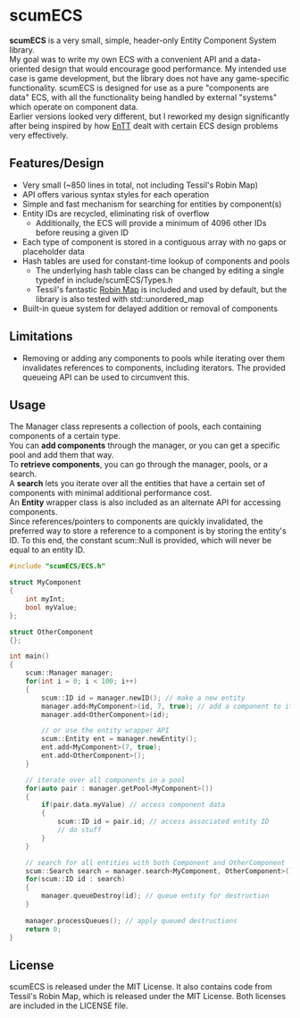 # scumECS

**scumECS** is a very small, simple, header-only Entity Component System library.  
My goal was to write my own ECS with a convenient API and a data-oriented design that would encourage good performance. My intended use case is game development, but the library does not have any game-specific functionality. scumECS is designed for use as a pure "components are data" ECS, with all the functionality being handled by external "systems" which operate on component data.  
Earlier versions looked very different, but I reworked my design significantly after being inspired by how [EnTT](https://github.com/skypjack/entt) dealt with certain ECS design problems very effectively.

## Features/Design
- Very small (~850 lines in total, not including Tessil's Robin Map)
- API offers various syntax styles for each operation
- Simple and fast mechanism for searching for entities by component(s)
- Entity IDs are recycled, eliminating risk of overflow
	- Additionally, the ECS will provide a minimum of 4096 other IDs before reusing a given ID
- Each type of component is stored in a contiguous array with no gaps or placeholder data
- Hash tables are used for constant-time lookup of components and pools
	- The underlying hash table class can be changed by editing a single typedef in include/scumECS/Types.h
	- Tessil's fantastic [Robin Map](https://github.com/Tessil/robin-map) is included and used by default, but the library is also tested with std::unordered_map
- Built-in queue system for delayed addition or removal of components

## Limitations
- Removing or adding any components to pools while iterating over them invalidates references to components, including iterators. The provided queueing API can be used to circumvent this.

## Usage
The Manager class represents a collection of pools, each containing components of a certain type.  
You can __add components__ through the manager, or you can get a specific pool and add them that way.  
To __retrieve components__, you can go through the manager, pools, or a search.  
A __search__ lets you iterate over all the entities that have a certain set of components with minimal additional performance cost.  
An __Entity__ wrapper class is also included as an alternate API for accessing components.  
Since references/pointers to components are quickly invalidated, the preferred way to store a reference to a component is by storing the entity's ID. To this end, the constant scum::Null is provided, which will never be equal to an entity ID.

```cpp
#include "scumECS/ECS.h"

struct MyComponent
{
	int myInt;
	bool myValue;
};

struct OtherComponent
{};

int main()
{
	scum::Manager manager;
	for(int i = 0; i < 100; i++)
	{
		scum::ID id = manager.newID(); // make a new entity
		manager.add<MyComponent>(id, 7, true); // add a component to it
		manager.add<OtherComponent>(id);

		// or use the entity wrapper API
		scum::Entity ent = manager.newEntity();
		ent.add<MyComponent>(7, true);
		ent.add<OtherComponent>();
	}

	// iterate over all components in a pool
	for(auto pair : manager.getPool<MyComponent>())
	{
		if(pair.data.myValue) // access component data
		{
			scum::ID id = pair.id; // access associated entity ID
			// do stuff
		}
	}

	// search for all entities with both Component and OtherComponent
	scum::Search search = manager.search<MyComponent, OtherComponent>();
	for(scum::ID id : search)
	{
		manager.queueDestroy(id); // queue entity for destruction
	}
	
	manager.processQueues(); // apply queued destructions
	return 0;
}
```

## License
scumECS is released under the MIT License. It also contains code from Tessil's
Robin Map, which is released under the MIT License. Both licenses are included
in the LICENSE file.
